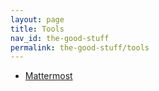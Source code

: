 ```yaml
---
layout: page
title: Tools
nav_id: the-good-stuff
permalink: the-good-stuff/tools
---
```


- [Mattermost](https://mattermost.com)
